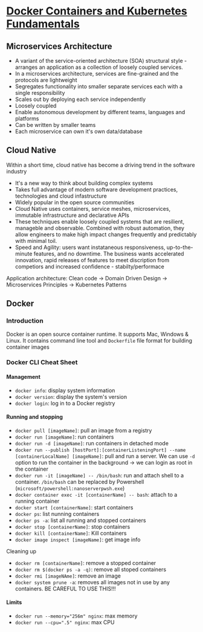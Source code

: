 # [Docker Containers and Kubernetes Fundamentals](https://youtu.be/kTp5xUtcalw?si=ytzEYYMqJ5Zs9H0B)

## Microservices Architecture
- A variant of the service-oriented architecture (SOA) structural style - arranges an application as a collection of loosely coupled services.
- In a microservices architecture, services are fine-grained and the protocols are lightweight
- Segregates functionality into smaller separate services each with a single responsibility
- Scales out by deploying each service independently
- Loosely coupled
- Enable autonomous development by different teams, languages and platforms
- Can be written by smaller teams
- Each microservice can own it's own data/database

## Cloud Native
Within a short time, cloud native has become a driving trend in the software industry
- It's a new way to think about building complex systems
- Takes full advantage of modern software development practices, technologies and cloud infastructure
- Widely popular in the open source communities
- Cloud Native uses containers, service meshes, microservices, immutable infrastructure and declarative APIs
- These techniques enable loosely coupled systems that are resilient, manageble and observable. Combined with robust automation, they allow engineers to make high impact changes frequently and predictably with minimal toil.
- Speed and Agility: users want instataneous responsiveness, up-to-the-minute features, and no downtime. The business wants accelerated innovation, rapid releases of features to meet discription from competiors and increased confidence - stabilty/performace

Application architecture: Clean code -> Domain Driven Design -> Microservices Principles -> Kubernetes Patterns

## Docker
### Introduction
Docker is an open source container runtime. It supports Mac, Windows & Linux. It contains command line tool and `Dockerfile` file format for building container images

### Docker CLI Cheat Sheet
#### Management
- `docker info`: display system information
- `docker version`: display the system's version
- `docker login`: log in to a Docker registry

#### Running and stopping
- `docker pull [imageName]`: pull an image from a registry
- `docker run [imageName]`: run containers
- `docker run -d [imageName]`: run containers in detached mode
- `docker run --publish [hostPort]:[containerListeningPort] --name [containerLocalName] [imageName]`: pull and run a server. We can use `-d` option to run the container in the background -> we can login as root in the container
- `docker run -it [imageName] -- /bin/bash`: run and attach shell to a container. `/bin/bash` can be replaced by Powershell (`microsoft/powershell:nanoserverpwsh.exe`)
- `docker container exec -it [containerName] -- bash`: attach to a running container
- `docker start [containerName]`: start containers
- `docker ps`: list nunning containers
- `docker ps -a`: list all running and stopped containers
- `docker stop [containerName]`: stop containers
- `docker kill [containerName]`: Kill containers
- `docker image inspect [imageName]`: get image info

Cleaning up
- `docker rm [containerName]`: remove a stopped container
- `docker rm $(docker ps -a -q)`: remove all stoped containers
- `docker rmi [imageNAme]`: remove an image
- `docker system prune -a`: removes all images not in use by any containers. BE CAREFUL TO USE THIS!!!

#### Limits
- `docker run --memory="256m" nginx`: max memory
- `docker run --cpu=".5" nginx`: max CPU

